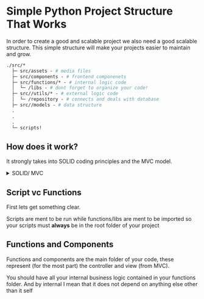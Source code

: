 # Simple Python Project Structure That Works

In order to create a good and scalable project we also need a good scalable structure. This simple structure will make your projects easier to maintain and grow.

```graphql
./src/* 
  ├─ src/assets - # media files
  ├─ src/components - # frontend componenets
  ├─ src/functions/* - # internal logic code
  │  └─ /libs - # dont forget to organize your code!
  ├─ src//utils/* - # external logic code
  │  └─ /repository - # connects and deals with database
  ├─ src//models - # data structure
  .
  .
  .
  └─ scripts!
```

## How does it work?

It strongly takes into SOLID coding principles and the MVC model.

<details>
<summary>SOLID/ MVC</summary>

### SOLID
**S**ingle-Responsibility Principle

**O**pen-Closed Principle

**L**iskov Substitution Principle

**I**nterface Segregation Principle

**D**ependency inversion Principle

<sup>If you would like to learn more about SOLID principles applied in python please read my post on this!</sup>

### MVC

- Model defines the data structure
- View defines what will be shown to the UI
- Controller contains the business logic

<sup>I sould also have a post about MVC as well!</sup>

</details>

## Script vc Functions

First lets get something clear.

Scripts are ment to be run while functions/libs are ment to be imported so your scripts must **always** be in the root folder of your project

## Functions and Components

Functions and components are the main folder of your code, these represent (for the most part) the controller and view (from MVC).

You should have all your internal business logic contained in your functions folder. And by internal I mean that it does not depend on anything else other than it self

